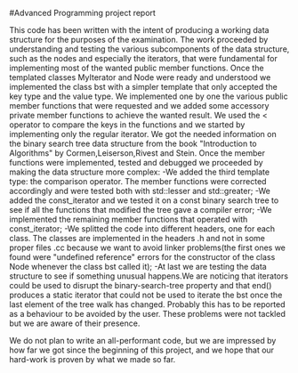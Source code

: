 #Advanced Programming project report

This code has been written with the intent of producing a working data structure for the purposes of the examination. 
The work proceeded by understanding and testing the various subcomponents of the data structure, such as the nodes and especially the iterators, that were fundamental for implementing most of the wanted public member functions.
Once the templated classes MyIterator and Node were ready and understood we implemented the class bst with a simpler template that only accepted the key type and the value type.
We implemented one by one the various public member functions that were requested and we added some accessory private member functions to achieve the wanted result. We used the < operator to compare the keys in the functions and we started by implementing only the regular iterator. We got the needed information on the binary search tree data structure from the book "Introduction to Algorithms" by Cormen,Leiserson,Rivest and Stein.
Once the member functions were implemented, tested and debugged we proceeded by making the data structure more complex:
-We added the third template type: the comparison operator. The member functions were corrected accordingly and were tested both with std::lesser and std::greater;
-We added the const_iterator and we tested it on a const binary search tree to see if all the functions that modified the tree gave a compiler error;
-We implemented the remaining member functions that operated with const_iterator;
-We splitted the code into different headers, one for each class. The classes are implemented in the headers .h and not in some proper files .cc because we want to avoid linker problems(the first ones we found were "undefined reference" errors for the constructor of the class Node whenever the class bst called it);
-At last we are testing the data structure to see if something unusual happens.We are noticing that iterators could be used to disrupt the binary-search-tree property and that end() produces a static iterator that could not be used to iterate the bst once the last element of the tree walk has changed. Probably this has to be reported as a behaviour to be avoided by the user. These problems were not tackled but we are aware of their presence. 

We do not plan to write an all-performant code, but we are impressed by how far we got since the beginning of this project, and we hope that our hard-work is proven by what we made so far. 
